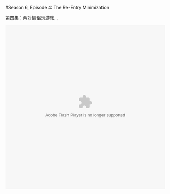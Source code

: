 #Season 6, Episode 4: The Re-Entry Minimization

第四集：两对情侣玩游戏...

<object width="100%" height="515"><param name="movie" value="http://share.vrs.sohu.com/838794/v.swf&autoplay=false&xuid="></param><param name="allowFullScreen" value="true"></param><param name="allowscriptaccess" value="always"></param><embed width="100%" height="515"  allowfullscreen="true" allowscriptaccess="always" quality="high" src="http://share.vrs.sohu.com/838794/v.swf&autoplay=false&xuid=" type="application/x-shockwave-flash"/></embed></object>
